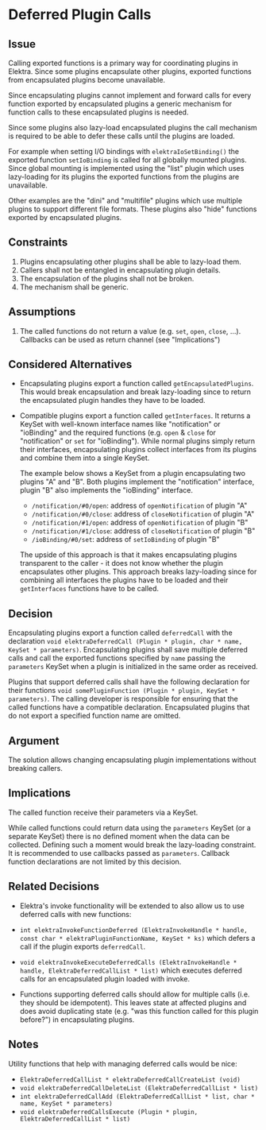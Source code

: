 # Deferred Plugin Calls

## Issue

Calling exported functions is a primary way for coordinating plugins in Elektra.
Since some plugins encapsulate other plugins, exported functions from
encapsulated plugins become unavailable.

Since encapsulating plugins cannot implement and forward calls for every
function exported by encapsulated plugins a generic mechanism for function
calls to these encapsulated plugins is needed.

Since some plugins also lazy-load encapsulated plugins the call mechanism is
required to be able to defer these calls until the plugins are loaded.

For example when setting I/O bindings with `elektraIoSetBinding()` the exported
function `setIoBinding` is called for all globally mounted plugins.
Since global mounting is implemented using the "list" plugin which uses
lazy-loading for its plugins the exported functions from the plugins are
unavailable.

Other examples are the "dini" and "multifile" plugins which use multiple plugins
to support different file formats.
These plugins also "hide" functions exported by encapsulated plugins.

## Constraints

1. Plugins encapsulating other plugins shall be able to lazy-load them.
2. Callers shall not be entangled in encapsulating plugin details.
3. The encapsulation of the plugins shall not be broken.
4. The mechanism shall be generic.

## Assumptions

1. The called functions do not return a value (e.g. `set`, `open`, `close`, ...).
   Callbacks can be used as return channel (see "Implications")

## Considered Alternatives

- Encapsulating plugins export a function called `getEncapsulatedPlugins`.
  This would break encapsulation and break lazy-loading since to return the
  encapsulated plugin handles they have to be loaded.
- Compatible plugins export a function called `getInterfaces`.
  It returns a KeySet with well-known interface names like "notification" or
  "ioBinding" and the required functions (e.g. `open` & `close` for
  "notification" or `set` for "ioBinding").
  While normal plugins simply return their interfaces, encapsulating plugins
  collect interfaces from its plugins and combine them into a single KeySet.

  The example below shows a KeySet from a plugin encapsulating two plugins "A"
  and "B".
  Both plugins implement the "notification" interface, plugin "B" also
  implements the "ioBinding" interface.

  - `/notification/#0/open`: address of `openNotification` of plugin "A"
  - `/notification/#0/close`: address of `closeNotification` of plugin "A"
  - `/notification/#1/open`: address of `openNotification` of plugin "B"
  - `/notification/#1/close`: address of `closeNotification` of plugin "B"
  - `/ioBinding/#0/set`: address of `setIoBinding` of plugin "B"

  The upside of this approach is that it makes encapsulating plugins transparent
  to the caller - it does not know whether the plugin encapsulates other
  plugins.
  This approach breaks lazy-loading since for combining all interfaces the
  plugins have to be loaded and their `getInterfaces` functions have to be
  called.

## Decision

Encapsulating plugins export a function called `deferredCall` with the
declaration
`void elektraDeferredCall (Plugin * plugin, char * name, KeySet * parameters)`.
Encapsulating plugins shall save multiple deferred calls and call the exported
functions specified by `name` passing the `parameters` KeySet when a plugin is
initialized in the same order as received.

Plugins that support deferred calls shall have the following declaration for
their functions
`void somePluginFunction (Plugin * plugin, KeySet * parameters)`.
The calling developer is responsible for ensuring that the called functions have
a compatible declaration.
Encapsulated plugins that do not export a specified function name are omitted.

## Argument

The solution allows changing encapsulating plugin implementations without
breaking callers.

## Implications

The called function receive their parameters via a KeySet.

While called functions could return data using the `parameters` KeySet (or a
separate KeySet) there is no defined moment when the data can be collected.
Defining such a moment would break the lazy-loading constraint.
It is recommended to use callbacks passed as `parameters`.
Callback function declarations are not limited by this decision.

## Related Decisions

- Elektra's invoke functionality will be extended to also allow us to use
  deferred calls with new functions:

- `int elektraInvokeFunctionDeferred (ElektraInvokeHandle * handle, const char * elektraPluginFunctionName, KeySet * ks)`
  which defers a call if the plugin exports `deferredCall`.
- `void elektraInvokeExecuteDeferredCalls (ElektraInvokeHandle * handle, ElektraDeferredCallList * list)`
  which executes deferred calls for an encapsulated plugin loaded with invoke.

- Functions supporting deferred calls should allow for multiple calls (i.e.
  they should be idempotent).
  This leaves state at affected plugins and does avoid duplicating state (e.g.
  "was this function called for this plugin before?") in encapsulating
  plugins.

## Notes

Utility functions that help with managing deferred calls would be nice:

- `ElektraDeferredCallList * elektraDeferredCallCreateList (void)`
- `void elektraDeferredCallDeleteList (ElektraDeferredCallList * list)`
- `int elektraDeferredCallAdd (ElektraDeferredCallList * list, char * name, KeySet * parameters)`
- `void elektraDeferredCallsExecute (Plugin * plugin, ElektraDeferredCallList * list)`

